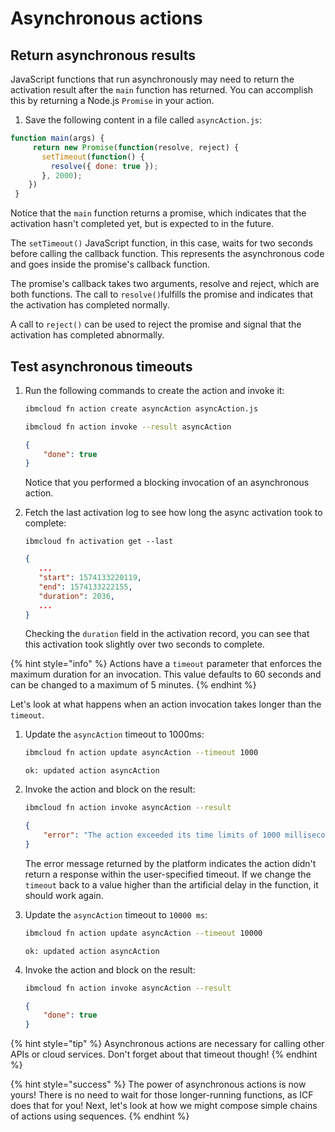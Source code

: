 <!--
#
# Licensed to the Apache Software Foundation (ASF) under one or more
# contributor license agreements.  See the NOTICE file distributed with
# this work for additional information regarding copyright ownership.
# The ASF licenses this file to You under the Apache License, Version 2.0
# (the "License"); you may not use this file except in compliance with
# the License.  You may obtain a copy of the License at
#
#     http://www.apache.org/licenses/LICENSE-2.0
#
# Unless required by applicable law or agreed to in writing, software
# distributed under the License is distributed on an "AS IS" BASIS,
# WITHOUT WARRANTIES OR CONDITIONS OF ANY KIND, either express or implied.
# See the License for the specific language governing permissions and
# limitations under the License.
#
-->

# Asynchronous actions

## Return asynchronous results

JavaScript functions that run asynchronously may need to return the activation result after the `main` function has returned. You can accomplish this by returning a Node.js `Promise` in your action.

1. Save the following content in a file called `asyncAction.js`:

```javascript
function main(args) {
     return new Promise(function(resolve, reject) {
       setTimeout(function() {
         resolve({ done: true });
       }, 2000);
    })
 }
```

Notice that the `main` function returns a promise, which indicates that the activation hasn't completed yet, but is expected to in the future.

The `setTimeout()` JavaScript function, in this case, waits for two seconds before calling the callback function. This represents the asynchronous code and goes inside the promise's callback function.

The promise's callback takes two arguments, resolve and reject, which are both functions. The call to `resolve()`fulfills the promise and indicates that the activation has completed normally.

A call to `reject()` can be used to reject the promise and signal that the activation has completed abnormally.

## Test asynchronous timeouts

1. Run the following commands to create the action and invoke it:

   ```bash
   ibmcloud fn action create asyncAction asyncAction.js
   ```

   ```bash
   ibmcloud fn action invoke --result asyncAction
   ```

   ```json
   {
       "done": true
   }
   ```

   Notice that you performed a blocking invocation of an asynchronous action.

2. Fetch the last activation log to see how long the async activation took to complete:

   ```text
   ibmcloud fn activation get --last
   ```

   ```json
   {
      ...
      "start": 1574133220119,
      "end": 1574133222155,
      "duration": 2036,
      ...
   }
   ```

   Checking the `duration` field in the activation record, you can see that this activation took slightly over two seconds to complete.

{% hint style="info" %}
Actions have a `timeout` parameter that enforces the maximum duration for an invocation. This value defaults to 60 seconds and can be changed to a maximum of 5 minutes.
{% endhint %}

Let's look at what happens when an action invocation takes longer than the `timeout`.

1. Update the `asyncAction` timeout to 1000ms:

   ```bash
   ibmcloud fn action update asyncAction --timeout 1000
   ```

   ```text
   ok: updated action asyncAction
   ```

2. Invoke the action and block on the result:

   ```bash
   ibmcloud fn action invoke asyncAction --result
   ```

   ```json
   {
       "error": "The action exceeded its time limits of 1000 milliseconds."
   }
   ```

   The error message returned by the platform indicates the action didn't return a response within the user-specified timeout. If we change the `timeout` back to a value higher than the artificial delay in the function, it should work again.

3. Update the `asyncAction` timeout to `10000 ms`:

   ```bash
   ibmcloud fn action update asyncAction --timeout 10000
   ```

   ```text
   ok: updated action asyncAction
   ```

4. Invoke the action and block on the result:

   ```bash
   ibmcloud fn action invoke asyncAction --result
   ```

   ```json
   {
       "done": true
   }
   ```

<!-- {% hint style="info" %}
Bonus exercise: Try out this exercise [Calling an external API from an Async action](../bonus-exercises/ex1-invoking-an-async-api.md) to test your knowledge!
{% endhint %} -->

{% hint style="tip" %}
Asynchronous actions are necessary for calling other APIs or cloud services. Don't forget about that timeout though!
{% endhint %}

{% hint style="success" %}
The power of asynchronous actions is now yours! There is no need to wait for those longer-running functions, as ICF does that for you! Next, let's look at how we might compose simple chains of actions using sequences.
{% endhint %}
